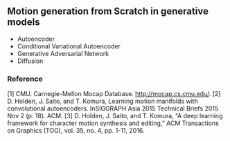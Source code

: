 ## Motion generation from Scratch in generative models

- Autoencoder
- Conditional Variational Autoencoder
- Generative Adversarial Network
- Diffusion 

### Reference
[1] CMU. Carnegie-Mellon Mocap Database. http://mocap.cs.cmu.edu/.
[2] D. Holden, J. Saito, and T. Komura, Learning motion manifolds with convolutional autoencoders. InSIGGRAPH Asia 2015 Technical Briefs 2015 Nov 2 (p. 18). ACM.
[3]	D. Holden, J. Saito, and T. Komura, “A deep learning framework for character motion synthesis and editing,” ACM Transactions on Graphics (TOG), vol. 35, no. 4, pp. 1-11, 2016.
